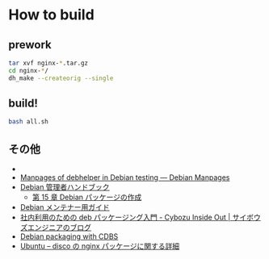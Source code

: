 # How to build

## prework

```bash
tar xvf nginx-*.tar.gz
cd nginx-*/
dh_make --createorig --single
```

## build!

```bash
bash all.sh
```

## その他

 -
 - [Manpages of debhelper in Debian testing — Debian Manpages](https://manpages.debian.org/testing/debhelper/index.html)
 - [Debian 管理者ハンドブック](https://debian-handbook.info/browse/ja-JP/stable/index.html)
   - [第 15 章 Debian パッケージの作成](https://debian-handbook.info/browse/ja-JP/stable/debian-packaging.html)
 - [Debian メンテナー用ガイド](https://www.debian.org/doc/manuals/debmake-doc/index.ja.html)
 - [社内利用のための deb パッケージング入門 - Cybozu Inside Out | サイボウズエンジニアのブログ](https://blog.cybozu.io/entry/2016/05/16/111500)
 - [Debian packaging with CDBS](https://debathena.mit.edu/packaging/)
 - [Ubuntu – disco の nginx パッケージに関する詳細](https://packages.ubuntu.com/disco/nginx)
